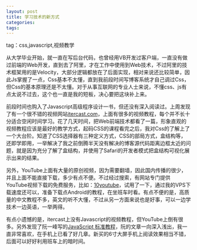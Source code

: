 ```yaml
---
layout: post
title: 学习技术的新方式
categories:
tags:
---
```


tag：css,javascript,视频教学

从大学毕业开始，就一直在写后台代码，也曾经用VB开发过客户端，一直没有做过前端的Web开发，直到去了阿里，才在工作中使用到Web技术，不过阿里的技术框架用的是Velocity，大部分逻辑都放在了后面实现，相对来说还比较简单，因此Js掌握了一点，Css基本不太懂，直到我前段时间写博客系统才自己调过Css，但Css的基本原理还是不太懂。对于从事互联网的专业人士来说，不懂css、js有点太说不过去，这个也一直是我的短板，决心要把这块补上来。

前段时间也购入了Javascript高级程序设计一书，但还没有深入阅读过。上周发现了有一个很不错的视频网站[itercast.com](http://itercast.net)，上面有很多的视频教程，每个并不长十分适合空闲时间学习。花了几天时间，把Web前端技术都看了一篇，形象直观的视频教程应该是最好的教学方式，起码CSS的课程看完之后，我对Css的了解上了一个大台阶。知道了CSS选择器有三种定义方式，CSS的部局方式，盒结构等，还即学即用，一举解决了我之前倒腾半天没有解决的博客源代码距离边框太近的问题，就是因为充分了解了盒结构，并使用了Safari的开发者模式把盒结构可视化展示出来的结果。

另外，YouTube上面有大量的原创视频，因为需要翻墙，因此国内传播的很少，并且上面不能直接下载，多少有点不便。不过经过搜索，有网站专门提供YouTube视频下载的免费服务，比如：[10youtube](http://www.10youtube.com)，试用了一下，通过我的VPS下载速度还可以，准备下载点Android的教程，在坐班车时看。有点不便的是，高质量的中文教程不多，英文的听不大懂，不过从另一方面来说也是好事，可以一边学技术一边英语，一举两得。

有点小遗憾的是，itercast上没有Javascript的视频教程，但YouTube上倒有很多。另外发现了阮一峰写的[JavaScript 标准教程](http://javascript.ruanyifeng.com/)，阮的文章一向深入浅出，我一直非常喜欢，在手机上已看了好几章。新买的6寸大屏手机上阅读效果相当不错，后面可以好好利用班车上的暗时间。

